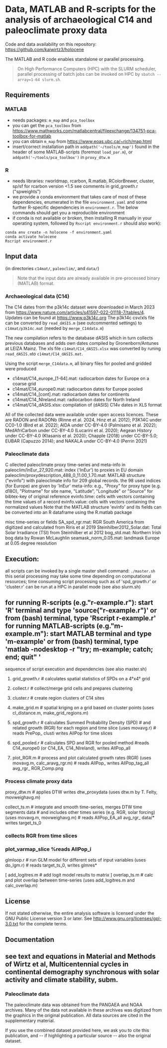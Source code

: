 <!--
# SPDX-FileContributor: Kai Wirtz <kai.wirtz@hereon.de>
# SPDX-License-Identifier: CC0-1.0
# SPDX-FileCopyrightText: 2023-2024 Helmholtz-Zentrum hereon GmbH
-->

# Data, MATLAB and R-scripts for the analysis of archaeological C14 and paleoclimate proxy data

Code and data availability on this repository:  https://github.com/kaiwirtz3/holocene

The MATLAB and R code enables standalone or parallel processing.

> On High Performance Computers (HPC) with the SLURM scheduler, parallel processing of batch jobs can be invoked on HPC by `sbatch --array=1-64 slurm.sh`.

## Requirements

### MATLAB

 * needs packages: `m_map` and `pca_toolbox`
 * you can get the `pca_toolbox` from https://www.mathworks.com/matlabcentral/fileexchange/134751-pca-toolbox-for-matlab
 * you can obtain `m_map` from https://www.eoas.ubc.ca/~rich/map.html
 * insert/correct installation path in `addpath('~/tools/m_map')` found in the header of some MATLAB-scripts (foremost `load_par.m`), or `addpath('~/tools/pca_toolbox')` in `proxy_dtw.m`

### R

 * needs libraries: rworldmap, rcarbon, R.matlab, RColorBrewer, cluster, sp/sf
   for rcarbon version <1.5 see comments in grid_growth.r ("spweights")
 * we provide a conda environment that takes care of most of these dependencies, enumerated in the file `environment.yaml` and some further R-specific dependencies in `environment.r`. The below commands should get you a reproducible environment
 * if conda is not available or broken, then installing R manually in your operating system, followed by `Rscript environment.r` should also work):

```
conda env create -n holocene -f environment.yaml
conda activate holocene
Rscript environment.r
````

## Input data

(in directories `c14mat/`, `paleoclim/`, and `data/`)

> Note that the input data are already available in pre-processed binary (MATLAB) format.

### Archaeological data (C14)

The  C14 dates from the p3k14c dataset were downloaded in March 2023 from
https://www.nature.com/articles/s41597-022-01118-7/tables/4.
Updates can be found at https://www.p3k14c.org
The p3k14c csv/xls file can be converted by `read_dASIS.m` (see outcommented settings) to
`c14mat/p3k14c.mat` (needed by `merge_C14data.m`)

The new compilation refers to the database dASIS which in turn collects previous databases and adds own dates compiled by Gronenborn/Antunes at LEIZA Mainz. The xls file `c14mat/C14_dASIS.xlsx` was converted by runing `read_dASIS.m`to `c14mat/C14_dASIS.mat`.

Using the script `merge_C14data.m`, all binary files for pooled and gridded were produced

* c14mat/C14_europe_[1-64].mat:  radiocarbon dates for Europe on a coarse grid
* c14mat/C14_europe0.mat:        radiocarbon dates for Europe pooled
* c14mat/C14_[cont].mat:         radiocarbon dates for continents
* c14mat/C14_NIreland.mat:       radiocarbon dates for North Ireland
* c14mat/C14_dASIS.xlsx:         compilation of (dASIS) C14v dates in XLS format

All of the collected data were available under open access licences.  These are RADON and RADONb (Rinne et al. 2024, Hinz et al. 2012);  P3K14C under CC0-1.0 (Bird et al. 2022); AIDA under CC-BY-4.0 (Palmisano et al. 2022); MedAfriCarbon under CC-BY-4.0 (Lucarini et al. 2020); Aegean History under CC-BY-4.0 (Ktasanis et al. 2020); Chapple (2018) under CC-BY-5.0; EUBAR (Capuzzo 2014); and NAKALA under CC-BY-4.0 (Perrin 2021)


### Paleoclimate data

C ollected paleoclimate proxy time-series and meta-info in
    paleoclim/InEur_27_920.mat:   index ('InEur') to proxies in EU domain
    paleoclim/proxydescription_488_0_11.00_1.70.mat: MATLAB structure ("evinfo") with paleoclimate info
      for 209 global records. the 98 used indices (for Europe) are given by 'InEur'
      meta-info:
       e.g., "Proxy" for proxy type (e.g. d18O), "Plotname" for site name, "Latitude", "Longitude"
        or "Source" for bibtex-key of original reference
      evinfo.time:  cells with vectors containing the time values of a record
      evinfo.value: cells with vectors containing the normalized values
    Note that the MATLAB structure 'evinfo' and its fields can be converted into an R dataframe
     using the R.matlab package

  misc time-series or fields
    SA_spd_rgr.mat: RGR South America from digitized and calculated from Riris et al 2019
    Steinhilber2012_Solar.dat: Total Solar Irradiance (TSI) from Steinhilber et al 2012
    bog_std.mat: Northern Irish bog data by Rowan McLaughlin
    seamask_norm_0.05.mat: landmask Europe at 0.05 degree resolution

## Execution:

all scripts can be invoked by a single master shell command: `./master.sh`
 this serial processing may take some time depending on computational resources;
time consuming script processing such as of 'spd_growth.r' or 'cluster.r' can be run at a HPC in parallel mode (see also slurm.sh)

for running R-scripts (e.g."r-example.r"):  start 'R' terminal and type 'source("r-example.r")'
                                or from (bash) terminal, type  'Rscript r-example.r'
for running MATLAB-scripts (e.g."m-example.m"): start MATLAB terminal and type 'm-example'
                                or from (bash) terminal, type  'matlab -nodesktop -r "try; m-example; catch; end; quit" '
--------------------------------------------------------------------
sequence of script execution and dependencies (see also master.sh)

1. grid_growth.r   # calculates spatial statistics of SPDs on a 4°x4° grid

2. collect.r       # collect/merge grid cells and prepares clustering

3. cluster.r       # create region clusters of C14 sites

4. make_grid.m     # spatial kriging on a grid based on cluster points
  (uses cl_distance.m, make_grid_regions.m)

5. spd_growth.r    # calculates Summed Probability Density (SPD)
                #   and related growth (RGR) for each region and time slice
  (uses movavg.r) # reads PrePop_ clusti writes AllPop for time slices

6. spd_pooled.r    # calculates SPD and RGR for pooled method
                #reads C14_europe0 (or C14_EA, C14_NIreland), writes AllPop_all

7. plot_RGR.m      # process and plot calculated growth rates (RGR)
  (uses movavg.m, calc_aravg_rgr.m)
                # reads AllPop_ writes AllPop_tag_all avg_rgr_  RGR_Comp.png

### Process climate proxy data
proxy_dtw.m     # applies DTW writes dtw_proxydata
  (uses dtw.m by T. Felty, movweighavg.m)

collect_ts.m    # integrate and smooth time-series, merges DTW time segments data
                # and includes other times series (e.g. RGR, solar forcing)
  (uses movavg.m, movweighavg.m) # reads AllPop_EA_all avg_rgr_ data/* writes target_ts_0

### collects RGR from time slices
### plot_varmap_slice %reads AllPop_i

glmloop.r       # run GLM model for different sets of input variables
   (uses do_lgm.r)  # reads target_ts_0, writes glmres*
   
[ add_logitres.m  # add logit model results to matrix ]
overlap_ts.m    # calc and plot overlap between time-series
   (uses add_logitres.m and calc_overlap.m)

## License

If not stated otherwise, the entire analysis software is licensed under
the GNU Public License version 3 or later. See <http://www.gnu.org/licenses/gpl-3.0.txt> for the complete terms.

## Documentation

see text and equations in Material and Methods of Wirtz et al, Multicentennial cycles in continental demography synchronous with solar activity and climate stability, subm.
--------------


### Paleoclimate data

The paleoclimate data was obtained from the PANGAEA and NOAA archives.  Many of the data not available in these archives was digitized from the graphics in the original publication.  All data sources are cited in the supplementary material. 

If you use the combined dataset provided here, we ask you to cite this publication, and -- if highlighting a particular source -- also the original dataset.